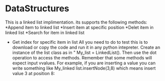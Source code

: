 # DataStructures
This is a linked list implimentation. its supports the following methods:
*Append item to linked list
*Insert item at specific position
*Delet item in linked list
*Search for item in linked list
* Get index for specific item in list
 All you need to do to test this is to download or copy the code and run it in any python intepreter. Create an instance of the list class as in " My_list = LinkedList().
 Then use the dot operation to access the methods. Remember that some methods will expect input vvalues. For example, if you are inserting
 a value you can write something like My_linked list.insertNode(3,8) which means insert value 3 at position 8:
 
